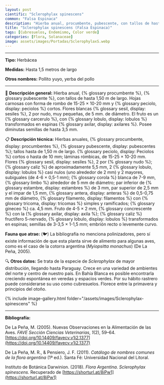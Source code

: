 ```yaml
---
layout: post
cientific: "Sclerophylax spinescens"
common: "Falsa Espinaca"
description: "Hierba anual, procumbente, pubescente, con tallos de hasta 1,50 m de largo. Hojas carnosas con forma de rombo de 15-25 × 10-20 mm y peciolos cortos. Flores blancas sesiles, 2 por nudo, muy pequeñas, de 5 mm. de diámetro. El fruto es un carcerulo, con lobulos transformados en espinas axilares. Posee diminutas semillas de hasta 3,5 mm."
title: "Sclerophylax spinescens (Falsa Espinaca)"
tags: [Cubresuelos, Endemismo, Color verde]
categories: [Flora, Solanaceae]
image: assets/images/Portadas/SclerophylaxS.webp
---
```


***

**Tipo:** Herbácea

**Medidas:** Hasta 1,5 metros de largo

**Otros nombres:** Pollito yuyo, yerba del pollo

***

🌱 **Descripción general:** Hierba anual, {% glossary procumbente %}, {% glossary pubescente %}, con tallos de hasta 1,50 m de largo. Hojas carnosas con forma de rombo de 15-25 × 10-20 mm y {% glossary peciolo, display: peciolos %} cortos. Flores blancas {% glossary sesil, display: sesiles %}, 2 por nudo, muy pequeñas, de 5 mm. de diámetro. El fruto es un {% glossary carcerulo %}, con {% glossary lobulo, display: lobulos %} transformados en espinas {% glossary axilar, display: axilares %}. Posee diminutas semillas de hasta 3,5 mm.

📋 **Descripción técnica:** Hierbas anuales, {% glossary procumbente, display: procumbentes %}, {% glossary pubescente, display: pubescentes %}; tallos hasta de 1,50 m de largo. {% glossary peciolo, display: Peciolos %} cortos o hasta de 10 mm; láminas rómbicas, de 15-25 × 10-20 mm. Flores {% glossary sesil, display: sesiles %}, 2 por {% glossary nudo %}; {% glossary caliz %} de aproximadamente 5,5 mm, 2 {% glossary lobulo, display: lobulos %} casi nulos (uno alrededor de 2 mm) y 2 mayores, subiguales (de 4-6 × 0,5-1 mm); {% glossary corola %} blanca de 7-9 mm, {% glossary limbo %} alrededor de 5 mm de diámetro; par inferior de {% glossary estambre, display: estambres %} de 3 mm, par superior de 2,5 mm y el impar de 1,5 mm, {% glossary antera, display: anteras %} de 0,5-0,75 mm de diámetro, {% glossary filamento, display: filamentos %} con {% glossary tricoma, display: tricomas %} simples y ramificados; {% glossary gineceo %} ca. 4,5 mm. Fruto de 4-5 × 2 mm, {% glossary concrescente %} con la {% glossary axilar, display: axila %}; {% glossary caliz %} fructífero 5-nervado, {% glossary lobulo, display: lobulos %} transformados en espinas; semillas de 3-3,5 × 1-1,5 mm; embrión recto o levemente curvo.

**Fauna que atrae:** (🐦) La bibliografía no menciona polinizadores, pero sí existe información de que esta planta sirve de alimento para algunas aves, como es el caso de la cotorra argentina (*Myiopsitta monachus*) (De La Peña, 2005).

🔍 **Otros datos:** Se trata de la especie de *Sclerophylax* de mayor distribución, llegando hasta Paraguay. Crece en una variedad de ambientes del norte y centro de nuestro país. En Bahía Blanca es posible encontrarla creciendo espontánea en veredas y espacios verdes. Por su hábito rastrero puede considerarse su uso como cubresuelos. Florece entre la primavera y principios del otoño.

 {% include image-gallery.html folder="/assets/images/Sclerophylax-spinescens" %}

***

**Bibliografía:**

De La Peña, M. (2005). Nuevas Observaciones en la Alimentación de las Aves. *FAVE Sección Ciencias Veterinarias*, *1*(2), 59–64. [https://doi.org/10.14409/favecv.v1i2.1377](https://doi.org/10.14409/favecv.v1i2.1377)

De La Peña, M. R., & Pensiero, J. F. (2011). *Catálogo de nombres comunes de la flora argentina* (1ª ed.). Santa Fé: Universidad Nacional del Litoral.

Instituto de Botánica Darwinion. (2018). *Flora Argentina. Sclerophylax spinescens*. Recuperado de [https://shorturl.at/8iPw1](https://shorturl.at/8iPw1)
